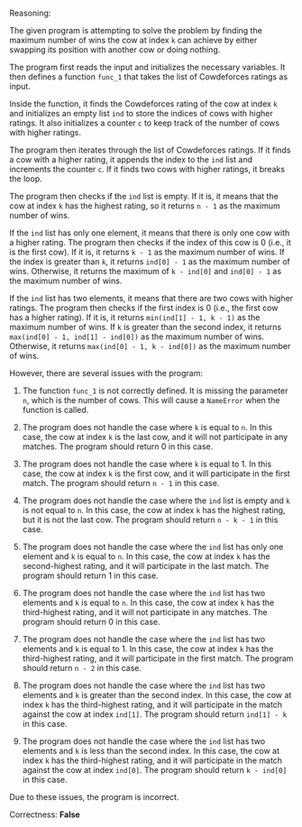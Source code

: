 Reasoning:

The given program is attempting to solve the problem by finding the maximum number of wins the cow at index `k` can achieve by either swapping its position with another cow or doing nothing.

The program first reads the input and initializes the necessary variables. It then defines a function `func_1` that takes the list of Cowdeforces ratings as input.

 Inside the function, it finds the Cowdeforces rating of the cow at index `k` and initializes an empty list `ind` to store the indices of cows with higher ratings. It also initializes a counter `c` to keep track of the number of cows with higher ratings.

The program then iterates through the list of Cowdeforces ratings. If it finds a cow with a higher rating, it appends the index to the `ind` list and increments the counter `c`. If it finds two cows with higher ratings, it breaks the loop.

The program then checks if the `ind` list is empty. If it is, it means that the cow at index `k` has the highest rating, so it returns `n - 1` as the maximum number of wins.

If the `ind` list has only one element, it means that there is only one cow with a higher rating. The program then checks if the index of this cow is 0 (i.e., it is the first cow). If it is, it returns `k - 1` as the maximum number of wins. If the index is greater than `k`, it returns `ind[0] - 1` as the maximum number of wins. Otherwise, it returns the maximum of `k - ind[0]` and `ind[0] - 1` as the maximum number of wins.

If the `ind` list has two elements, it means that there are two cows with higher ratings. The program then checks if the first index is 0 (i.e., the first cow has a higher rating). If it is, it returns `min(ind[1] - 1, k - 1)` as the maximum number of wins. If `k` is greater than the second index, it returns `max(ind[0] - 1, ind[1] - ind[0])` as the maximum number of wins. Otherwise, it returns `max(ind[0] - 1, k - ind[0])` as the maximum number of wins.

However, there are several issues with the program:

1. The function `func_1` is not correctly defined. It is missing the parameter `n`, which is the number of cows. This will cause a `NameError` when the function is called.

2. The program does not handle the case where `k` is equal to `n`. In this case, the cow at index `k` is the last cow, and it will not participate in any matches. The program should return 0 in this case.

3. The program does not handle the case where `k` is equal to 1. In this case, the cow at index `k` is the first cow, and it will participate in the first match. The program should return `n - 1` in this case.

4. The program does not handle the case where the `ind` list is empty and `k` is not equal to `n`. In this case, the cow at index `k` has the highest rating, but it is not the last cow. The program should return `n - k - 1` in this case.

5. The program does not handle the case where the `ind` list has only one element and `k` is equal to `n`. In this case, the cow at index `k` has the second-highest rating, and it will participate in the last match. The program should return 1 in this case.

6. The program does not handle the case where the `ind` list has two elements and `k` is equal to `n`. In this case, the cow at index `k` has the third-highest rating, and it will not participate in any matches. The program should return 0 in this case.

7. The program does not handle the case where the `ind` list has two elements and `k` is equal to 1. In this case, the cow at index `k` has the third-highest rating, and it will participate in the first match. The program should return `n - 2` in this case.

8. The program does not handle the case where the `ind` list has two elements and `k` is greater than the second index. In this case, the cow at index `k` has the third-highest rating, and it will participate in the match against the cow at index `ind[1]`. The program should return `ind[1] - k` in this case.

9. The program does not handle the case where the `ind` list has two elements and `k` is less than the second index. In this case, the cow at index `k` has the third-highest rating, and it will participate in the match against the cow at index `ind[0]`. The program should return `k - ind[0]` in this case.

Due to these issues, the program is incorrect.

Correctness: **False**